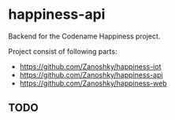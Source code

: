 # happiness-api

Backend for the Codename Happiness project.

Project consist of following parts:
- https://github.com/Zanoshky/happiness-iot
- https://github.com/Zanoshky/happiness-api
- https://github.com/Zanoshky/happiness-web

## TODO
